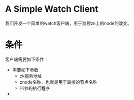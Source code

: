 # A Simple Watch Client
我们开发一个简单的watch客户端，用于监控zk上的node的改变。

# 条件
客户端需要如下条件：

+ 需要如下参数
    + zk服务地址
    + znode名称，也就是用于监控的节点名称
    + 带参的执行程序
+ 


